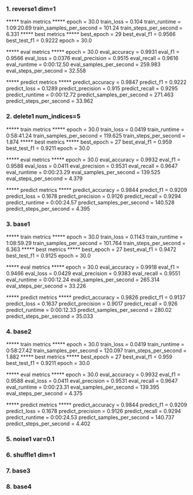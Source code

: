 ### 1. reverse1 dim=1
***** train metrics *****
  epoch                    =       30.0
  train_loss               =      0.104
  train_runtime            = 1:09:20.69
  train_samples_per_second =     101.24
  train_steps_per_second   =      6.331
***** best metrics *****
  best_epoch   =     29
  best_eval_f1 = 0.9566
  best_test_f1 = 0.9222
  epoch        =   30.0

***** eval metrics *****
  epoch                   =       30.0
  eval_accuracy           =     0.9931
  eval_f1                 =     0.9566
  eval_loss               =     0.0376
  eval_precision          =     0.9515
  eval_recall             =     0.9616
  eval_runtime            = 0:00:12.50
  eval_samples_per_second =    259.983
  eval_steps_per_second   =     32.558

***** predict metrics *****
  predict_accuracy           =     0.9847
  predict_f1                 =     0.9222
  predict_loss               =     0.1289
  predict_precision          =      0.915
  predict_recall             =     0.9295
  predict_runtime            = 0:00:12.72
  predict_samples_per_second =    271.463
  predict_steps_per_second   =     33.962

### 2. delete1 num_indices=5
***** train metrics *****
  epoch                    =       30.0
  train_loss               =     0.0419
  train_runtime            = 0:58:41.24
  train_samples_per_second =    119.625
  train_steps_per_second   =      1.874
***** best metrics *****
  best_epoch   =     27
  best_eval_f1 =  0.959
  best_test_f1 = 0.9211
  epoch        =   30.0

***** eval metrics *****
  epoch                   =       30.0
  eval_accuracy           =     0.9932
  eval_f1                 =     0.9588
  eval_loss               =     0.0411
  eval_precision          =     0.9531
  eval_recall             =     0.9647
  eval_runtime            = 0:00:23.29
  eval_samples_per_second =    139.525
  eval_steps_per_second   =      4.379

***** predict metrics *****
  predict_accuracy           =     0.9844
  predict_f1                 =     0.9209
  predict_loss               =     0.1678
  predict_precision          =     0.9126
  predict_recall             =     0.9294
  predict_runtime            = 0:00:24.57
  predict_samples_per_second =    140.528
  predict_steps_per_second   =      4.395

### 3. base1
***** train metrics *****
  epoch                    =       30.0
  train_loss               =     0.1143
  train_runtime            = 1:08:59.29
  train_samples_per_second =    101.764
  train_steps_per_second   =      6.363
***** best metrics *****
  best_epoch   =     27
  best_eval_f1 = 0.9472
  best_test_f1 = 0.9125
  epoch        =   30.0

***** eval metrics *****
  epoch                   =       30.0
  eval_accuracy           =     0.9918
  eval_f1                 =     0.9466
  eval_loss               =     0.0429
  eval_precision          =     0.9383
  eval_recall             =     0.9551
  eval_runtime            = 0:00:12.24
  eval_samples_per_second =    265.314
  eval_steps_per_second   =     33.226

***** predict metrics *****
  predict_accuracy           =     0.9826
  predict_f1                 =     0.9137
  predict_loss               =     0.1637
  predict_precision          =     0.9017
  predict_recall             =      0.926
  predict_runtime            = 0:00:12.33
  predict_samples_per_second =     280.02
  predict_steps_per_second   =     35.033
  
### 4. base2
***** train metrics *****
  epoch                    =       30.0
  train_loss               =     0.0419
  train_runtime            = 0:58:27.42
  train_samples_per_second =    120.097
  train_steps_per_second   =      1.882
***** best metrics *****
  best_epoch   =     27
  best_eval_f1 =  0.959
  best_test_f1 = 0.9211
  epoch        =   30.0

***** eval metrics *****
  epoch                   =       30.0
  eval_accuracy           =     0.9932
  eval_f1                 =     0.9588
  eval_loss               =     0.0411
  eval_precision          =     0.9531
  eval_recall             =     0.9647
  eval_runtime            = 0:00:23.31
  eval_samples_per_second =    139.395
  eval_steps_per_second   =      4.375

***** predict metrics *****
  predict_accuracy           =     0.9844
  predict_f1                 =     0.9209
  predict_loss               =     0.1678
  predict_precision          =     0.9126
  predict_recall             =     0.9294
  predict_runtime            = 0:00:24.53
  predict_samples_per_second =    140.737
  predict_steps_per_second   =      4.402

### 5. noise1 var=0.1

### 6. shuffle1 dim=1 

### 7. base3

### 8. base4

